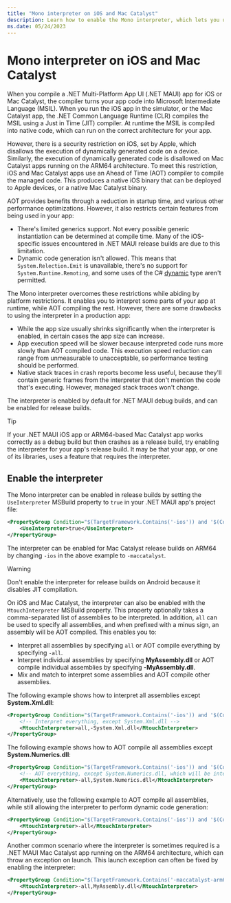 ```yaml
---
title: "Mono interpreter on iOS and Mac Catalyst"
description: Learn how to enable the Mono interpreter, which lets you use dynamic code generation in your .NET MAUI iOS and ARM64-based Mac Catalyst release builds.
ms.date: 05/24/2023
---
```


# Mono interpreter on iOS and Mac Catalyst

When you compile a .NET Multi-Platform App UI (.NET MAUI) app for iOS or Mac Catalyst, the compiler turns your app code into Microsoft Intermediate Language (MSIL). When you run the iOS app in the simulator, or the Mac Catalyst app, the .NET Common Language Runtime (CLR) compiles the MSIL using a Just in Time (JIT) compiler. At runtime the MSIL is compiled into native code, which can run on the correct architecture for your app.

However, there is a security restriction on iOS, set by Apple, which disallows the execution of dynamically generated code on a device. Similarly, the execution of dynamically generated code is disallowed on Mac Catalyst apps running on the ARM64 architecture. To meet this restriction, iOS and Mac Catalyst apps use an Ahead of Time (AOT) compiler to compile the managed code. This produces a native iOS binary that can be deployed to Apple devices, or a native Mac Catalyst binary.

AOT provides benefits through a reduction in startup time, and various other performance optimizations. However, it also restricts certain features from being used in your app:

- There's limited generics support. Not every possible generic instantiation can be determined at compile time. Many of the iOS-specific issues encountered in .NET MAUI release builds are due to this limitation.
- Dynamic code generation isn't allowed. This means that `System.Relection.Emit` is unavailable, there's no support for `System.Runtime.Remoting`, and some uses of the C# [dynamic](/dotnet/csharp/advanced-topics/interop/using-type-dynamic) type aren't permitted.

The Mono interpreter overcomes these restrictions while abiding by platform restrictions. It enables you to interpret some parts of your app at runtime, while AOT compiling the rest. However, there are some drawbacks to using the interpreter in a production app:

- While the app size usually shrinks significantly when the interpreter is enabled, in certain cases the app size can increase.
- App execution speed will be slower because interpreted code runs more slowly than AOT compiled code. This execution speed reduction can range from unmeasurable to unacceptable, so performance testing should be performed.
- Native stack traces in crash reports become less useful, because they'll contain generic frames from the interpreter that don't mention the code that's executing. However, managed stack traces won't change.

The interpreter is enabled by default for .NET MAUI debug builds, and can be enabled for release builds.

> [!TIP]
> If your .NET MAUI iOS app or ARM64-based Mac Catalyst app works correctly as a debug build but then crashes as a release build, try enabling the interpreter for your app's release build. It may be that your app, or one of its libraries, uses a feature that requires the interpreter.

## Enable the interpreter

The Mono interpreter can be enabled in release builds by setting the `UseInterpreter` MSBuild property to `true` in your .NET MAUI app's project file:

```xml
<PropertyGroup Condition="$(TargetFramework.Contains('-ios')) and '$(Configuration)' == 'Release'">
    <UseInterpreter>true</UseInterpreter>
</PropertyGroup>
```

The interpreter can be enabled for Mac Catalyst release builds on ARM64 by changing `-ios` in the above example to `-maccatalyst`.

> [!WARNING]
> Don't enable the interpreter for release builds on Android because it disables JIT compilation.

On iOS and Mac Catalyst, the interpreter can also be enabled with the `MtouchInterpreter` MSBuild property. This property optionally takes a comma-separated list of assemblies to be interpreted. In addition, `all` can be used to specify all assemblies, and when prefixed with a minus sign, an assembly will be AOT compiled. This enables you to:

- Interpret all assemblies by specifying `all` or AOT compile everything by specifying `-all`.
- Interpret individual assemblies by specifying **MyAssembly.dll** or AOT compile individual assemblies by specifying **-MyAssembly.dll**.
- Mix and match to interpret some assemblies and AOT compile other assemblies.

The following example shows how to interpret all assemblies except **System.Xml.dll**:

```xml
<PropertyGroup Condition="$(TargetFramework.Contains('-ios')) and '$(Configuration)' == 'Release'">
    <!-- Interpret everything, except System.Xml.dll -->
    <MtouchInterpreter>all,-System.Xml.dll</MtouchInterpreter>
</PropertyGroup>
```

The following example shows how to AOT compile all assemblies except **System.Numerics.dll**:

```xml
<PropertyGroup Condition="$(TargetFramework.Contains('-ios')) and '$(Configuration)' == 'Release'">
    <!-- AOT everything, except System.Numerics.dll, which will be interpreted -->
    <MtouchInterpreter>-all,System.Numerics.dll</MtouchInterpreter>
</PropertyGroup>
```

Alternatively, use the following example to AOT compile all assemblies, while still allowing the interpreter to perform dynamic code generation:

```xml
<PropertyGroup Condition="$(TargetFramework.Contains('-ios')) and '$(Configuration)' == 'Release'">
    <MtouchInterpreter>-all</MtouchInterpreter>
</PropertyGroup>
```

Another common scenario where the interpreter is sometimes required is a .NET MAUI Mac Catalyst app running on the ARM64 architecture, which can throw an exception on launch. This launch exception can often be fixed by enabling the interpreter:

```xml
<PropertyGroup Condition="$(TargetFramework.Contains('-maccatalyst-arm64')) and '$(Configuration)' == 'Release'">
    <MtouchInterpreter>-all,MyAssembly.dll</MtouchInterpreter>
</PropertyGroup>
```
